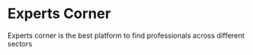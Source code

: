 
# Experts Corner

Experts corner is the best platform to find professionals across different sectors
 
